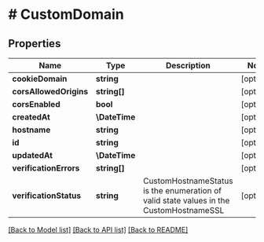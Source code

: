 # # CustomDomain

## Properties

Name | Type | Description | Notes
------------ | ------------- | ------------- | -------------
**cookieDomain** | **string** |  | [optional]
**corsAllowedOrigins** | **string[]** |  | [optional]
**corsEnabled** | **bool** |  | [optional]
**createdAt** | **\DateTime** |  | [optional]
**hostname** | **string** |  | [optional]
**id** | **string** |  | [optional]
**updatedAt** | **\DateTime** |  | [optional]
**verificationErrors** | **string[]** |  | [optional]
**verificationStatus** | **string** | CustomHostnameStatus is the enumeration of valid state values in the CustomHostnameSSL | [optional]

[[Back to Model list]](../../README.md#models) [[Back to API list]](../../README.md#endpoints) [[Back to README]](../../README.md)

